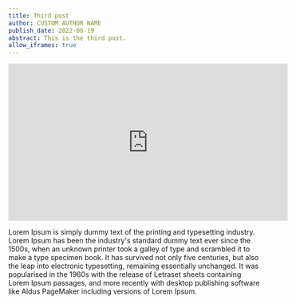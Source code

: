 ```yaml
---
title: Third post
author: CUSTOM AUTHOR NAME
publish_date: 2022-08-19
abstract: This is the third post.
allow_iframes: true
---
```


<iframe width="560" height="315" src="https://www.youtube-nocookie.com/embed/3NR9Spj0DmQ" title="YouTube video player" frameborder="0" allow="accelerometer; autoplay; clipboard-write; encrypted-media; gyroscope; picture-in-picture" allowfullscreen></iframe>

Lorem Ipsum is simply dummy text of the printing and typesetting industry. Lorem
Ipsum has been the industry's standard dummy text ever since the 1500s, when an
unknown printer took a galley of type and scrambled it to make a type specimen
book. It has survived not only five centuries, but also the leap into electronic
typesetting, remaining essentially unchanged. It was popularised in the 1960s
with the release of Letraset sheets containing Lorem Ipsum passages, and more
recently with desktop publishing software like Aldus PageMaker including
versions of Lorem Ipsum.
